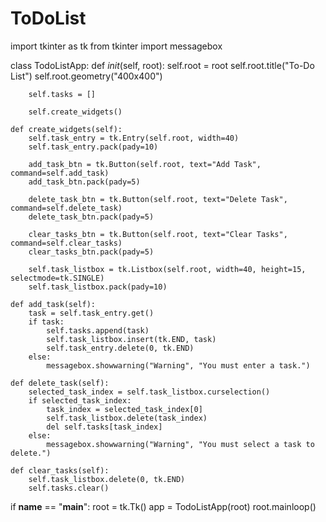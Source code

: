# ToDoList
import tkinter as tk
from tkinter import messagebox

class TodoListApp:
    def _init_(self, root):
        self.root = root
        self.root.title("To-Do List")
        self.root.geometry("400x400")

        self.tasks = []

        self.create_widgets()

    def create_widgets(self):
        self.task_entry = tk.Entry(self.root, width=40)
        self.task_entry.pack(pady=10)

        add_task_btn = tk.Button(self.root, text="Add Task", command=self.add_task)
        add_task_btn.pack(pady=5)

        delete_task_btn = tk.Button(self.root, text="Delete Task", command=self.delete_task)
        delete_task_btn.pack(pady=5)

        clear_tasks_btn = tk.Button(self.root, text="Clear Tasks", command=self.clear_tasks)
        clear_tasks_btn.pack(pady=5)

        self.task_listbox = tk.Listbox(self.root, width=40, height=15, selectmode=tk.SINGLE)
        self.task_listbox.pack(pady=10)

    def add_task(self):
        task = self.task_entry.get()
        if task:
            self.tasks.append(task)
            self.task_listbox.insert(tk.END, task)
            self.task_entry.delete(0, tk.END)
        else:
            messagebox.showwarning("Warning", "You must enter a task.")

    def delete_task(self):
        selected_task_index = self.task_listbox.curselection()
        if selected_task_index:
            task_index = selected_task_index[0]
            self.task_listbox.delete(task_index)
            del self.tasks[task_index]
        else:
            messagebox.showwarning("Warning", "You must select a task to delete.")

    def clear_tasks(self):
        self.task_listbox.delete(0, tk.END)
        self.tasks.clear()

if __name__ == "__main__":
    root = tk.Tk()
    app = TodoListApp(root)
    root.mainloop()
